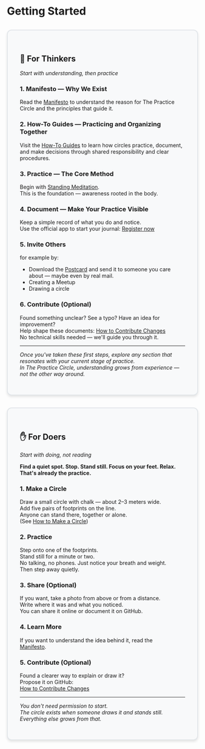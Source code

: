 # Getting Started

<div class="card-container" style="display: flex; gap: 2rem; margin: 2rem 0; flex-wrap: wrap;">

<div class="card" style="flex: 1; min-width: 300px; border: 2px solid #e1e5e9; border-radius: 12px; padding: 2rem; background: #f8f9fa; box-shadow: 0 4px 6px rgba(0, 0, 0, 0.1);" markdown="1">

## 🧠 For Thinkers

*Start with understanding, then practice*

### 1. Manifesto — Why We Exist  
Read the [Manifesto](manifesto.md) to understand the reason for The Practice Circle and the principles that guide it.

### 2. How-To Guides — Practicing and Organizing Together  
Visit the [How-To Guides](howto/index.md) to learn how circles practice, document, and make decisions through shared responsibility and clear procedures.

### 3. Practice — The Core Method  
Begin with [Standing Meditation](howto/practice/standing_meditation/0_intro.md).  
This is the foundation — awareness rooted in the body.

### 4. Document — Make Your Practice Visible  
Keep a simple record of what you do and notice.  
Use the official app to start your journal: [Register now](https://practice-circle.softr.app/sign-up)

### 5. Invite Others  
for example by:
- Download the [Postcard](https://www.canva.com/design/DAG1r-_0yEk/D-JzeWIXGkw9MK9sEsKKrQ/edit) and send it to someone you care about — maybe even by real mail.
- Creating a Meetup
- Drawing a circle

### 6. Contribute (Optional)  
Found something unclear? See a typo? Have an idea for improvement?  
Help shape these documents: [How to Contribute Changes](howto/organize/protocols/contribute_changes.md)  
No technical skills needed — we'll guide you through it.

---

*Once you've taken these first steps, explore any section that resonates with your current stage of practice.  
In The Practice Circle, understanding grows from experience — not the other way around.*

</div>

<div class="card" style="flex: 1; min-width: 300px; border: 2px solid #e1e5e9; border-radius: 12px; padding: 2rem; background: #f8f9fa; box-shadow: 0 4px 6px rgba(0, 0, 0, 0.1);" markdown="1">

## ✋ For Doers

*Start with doing, not reading*

**Find a quiet spot. Stop. Stand still. Focus on your feet. Relax.  
That's already the practice.**

### 1. Make a Circle
Draw a small circle with chalk — about 2–3 meters wide.  
Add five pairs of footprints on the line.  
Anyone can stand there, together or alone.  
(See [How to Make a Circle](how_to_circle.md))

### 2. Practice
Step onto one of the footprints.  
Stand still for a minute or two.  
No talking, no phones. Just notice your breath and weight.  
Then step away quietly.

### 3. Share (Optional)
If you want, take a photo from above or from a distance.  
Write where it was and what you noticed.  
You can share it online or document it on GitHub.  

### 4. Learn More
If you want to understand the idea behind it, read the  
[Manifesto](manifesto.md).

### 5. Contribute (Optional)
Found a clearer way to explain or draw it?  
Propose it on GitHub:  
[How to Contribute Changes](howto/organize/protocols/contribute_changes.md)

---

*You don't need permission to start.  
The circle exists when someone draws it and stands still.  
Everything else grows from that.*

</div>

</div>
